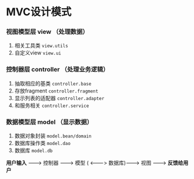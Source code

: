# MVC设计模式

### 视图模型层 view （处理数据）

1. 相关工具类 `view.utils`
2. 自定义view `view.ui`

### 控制器层 controller （处理业务逻辑）

1. 抽取相应的基类 `controller.base`
2. 存放fragment `controller.fragment`
3. 显示列表的适配器 `controller.adapter`
4. 和服务相关 `controller.service`

### 数据模型层 model （显示数据）

1. 数据对象封装 `model.bean/domain`
2. 数据库操作类 `model.dao`
3. 数据库 `model.db`



**用户输入** ---> 控制器 ---> 模型 ( <---> 数据库)---> 视图 ---> **反馈给用户**

​                                      